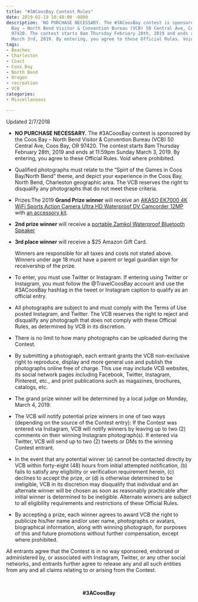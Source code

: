 ```yaml
---
title: "#3ACoosBay Contest Rules"
date: 2019-02-19 10:48:00 -0800
description: 'NO PURCHASE NECESSARY. The #3ACoosBay contest is sponsored by the Coos
  Bay – North Bend Visitor & Convention Bureau (VCB) 50 Central Ave, Coos Bay, OR
  97420. The contest starts 8am Thursday February 28th, 2019 and ends at 11:59pm Sunday
  March 3rd, 2019. By entering, you agree to these Official Rules. Void where prohibited.'
tags:
- Beaches
- Charleston
- Coast
- Coos Bay
- North Bend
- Oregon
- recreation
- VCB
categories:
- Miscellaneous

---
```

Updated 2/7/2018

* **NO PURCHASE NECESSARY.** The #3ACoosBay contest is sponsored by the Coos Bay – North Bend Visitor & Convention Bureau (VCB) 50 Central Ave, Coos Bay, OR 97420. The contest starts 8am Thursday February 28th, 2019 and ends at 11:59pm Sunday March 3, 2019. By entering, you agree to these Official Rules. Void where prohibited.
* Qualified photographs must relate to the “Spirt of the Games in Coos Bay/North Bend” theme, and depict your experience in the Coos Bay, North Bend, Charleston geographic area. The VCB reserves the right to disqualify any photographs that do not meet these criteria.
* Prizes:The 2019 **Grand Prize winner** will receive an [AKASO EK7000 4K WiFi Sports Action Camera Ultra HD Waterproof DV Camcorder 12MP](https://www.amazon.com/AKASO-EK7000-Sports-Waterproof-Camcorder/dp/B01HGM33HG/ref=sr_1_3?ie=UTF8&qid=1548805513&sr=8-3&keywords=akaso+ek7000+4k+wifi+sports+action+camera) with [an accessory kit](https://www.amazon.com/gp/product/B00PQ9YNI0/ref=ox_sc_act_title_2?smid=A2AVQ8OGQQLVR9&psc=1).
* **2nd prize winner** will receive a [portable Zamkol Waterproof Bluetooth Speaker](https://www.amazon.com/Bluetooth-Speakers-Zamkol-Waterproof-Dustproof/dp/B07GXDNZJ7/ref=sr_1_12?s=electronics&ie=UTF8&qid=1548805888&sr=1-12&keywords=bluetooth+speakers&refinements=p_36:1253504011,p_72:1248879011)
* **3rd place winner** will receive a $25 Amazon Gift Card.

  Winners are responsible for all taxes and costs not stated above. Winners under age 18 must have a parent or legal guardian sign for receivership of the prize.
* To enter, you must use Twitter or Instagram. If entering using Twitter or Instagram, you must follow the @TravelCoosBay account and use the #3ACoosBay hashtag in the tweet or Instagram caption to qualify as an official entry.
* All photographs are subject to and must comply with the Terms of Use posted Instagram, and Twitter. The VCB reserves the right to reject and disqualify any photograph that does not comply with these Official Rules, as determined by VCB in its discretion.
* There is no limit to how many photographs can be uploaded during the Contest.
* By submitting a photograph, each entrant grants the VCB non-exclusive right to reproduce, display and more general use and publish the photographs online free of charge. This use may include VCB websites, its social network pages including Facebook, Twitter, Instagram, Pinterest, etc., and print publications such as magazines, brochures, catalogs, etc.
* The grand prize winner will be determined by a local judge on Monday, March 4, 2019.
* The VCB will notify potential prize winners in one of two ways (depending on the source of the Contest entry): If the Contest was entered via Instagram, VCB will notify winners by leaving up to two (2) comments on their winning Instagram photograph(s). If entered via Twitter, VCB will send up to two (2) tweets or DMs to the winning Contest entrant.
* In the event that any potential winner (a) cannot be contacted directly by VCB within forty-eight (48) hours from initial attempted notification, (b) fails to satisfy any eligibility or verification requirement herein, (c) declines to accept the prize, or (d) is otherwise determined to be ineligible, VCB in its discretion may disqualify that individual and an alternate winner will be chosen as soon as reasonably practicable after initial winner is determined to be ineligible. Alternate winners are subject to all eligibility requirements and restrictions of these Official Rules.
* By accepting a prize, each winner agrees to award VCB the right to publicize his/her name and/or user name, photographs or avatars, biographical information, along with winning photograph, for purposes of this and future promotions without further compensation, except where prohibited.

All entrants agree that the Contest is in no way sponsored, endorsed or administered by, or associated with Instagram, Twitter, or any other social networks, and entrants further agree to release any and all such entities from any and all claims relating to or arising from the Contest.

 

<p align="center">
<b>#3ACoosBay</b>
</p>

 

<p align="center">